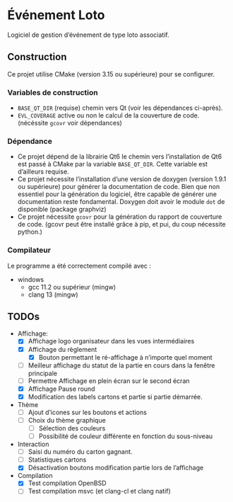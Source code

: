 # Événement Loto

Logiciel de gestion d’événement de type loto associatif.

## Construction

Ce projet utilise CMake (version 3.15 ou supérieure) pour se configurer.

### Variables de construction

* `BASE_QT_DIR` (requise) chemin vers Qt (voir les dépendances ci-après).
* `EVL_COVERAGE` active ou non le calcul de la couverture de code.
  (nécéssite `gcovr` voir dépendances)

### Dépendance

* Ce projet dépend de la librairie Qt6 le chemin vers l’installation de Qt6 est passé à CMake par la
  variable `BASE_QT_DIR`. Cette variable est d’ailleurs requise.
* Ce projet nécessite l’installation d’une version de doxygen (version 1.9.1 ou supérieure) pour générer la
  documentation de code. Bien que non essentiel pour la génération du logiciel, être capable de générer une
  documentation reste fondamental. Doxygen doit avoir le module `dot` de disponible (package graphviz)
* Ce projet nécessite `gcovr` pour la génération du rapport de couverture de code. (gcovr peut être installé grâce à
  pip, et pui, du coup nécessite python.)

### Compilateur

Le programme a été correctement compilé avec :

* windows
    * gcc 11.2 ou supérieur (mingw)
    * clang 13 (mingw)

## TODOs

* Affichage:
  * [X] Affichage logo organisateur dans les vues intermédiaires
  * [X] Affichage du règlement
    * [X] Bouton permettant le ré-affichage à n’importe quel moment
  * [ ] Meilleur affichage du statut de la partie en cours dans la fenêtre principale
  * [ ] Permettre Affichage en plein écran sur le second écran
  * [X] Affichage Pause round
  * [x] Modification des labels cartons et partie si partie démarrée.
* Thème
    * [ ] Ajout d’icones sur les boutons et actions
    * [ ] Choix du thème graphique
        * [ ] Sélection des couleurs
        * [ ] Possibilité de couleur différente en fonction du sous-niveau
* Interaction
    * [ ] Saisi du numéro du carton gagnant.
    * [ ] Statistiques cartons
    * [x] Désactivation boutons modification partie lors de l’affichage
* Compilation
  * [x] Test compilation OpenBSD
  * [ ] Test compilation msvc (et clang-cl et clang natif)

